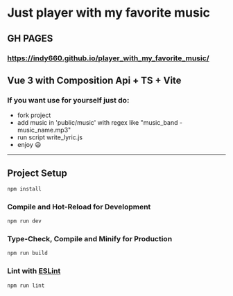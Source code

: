 # Just player with my favorite music

## GH PAGES
### https://indy660.github.io/player_with_my_favorite_music/

## Vue 3 with Composition Api + TS + Vite

### If you want use for yourself just do:
* fork project
* add music in 'public/music' with regex like "music_band - music_name.mp3"
* run script write_lyric.js
* enjoy 😃

___

## Project Setup

```sh
npm install
```

### Compile and Hot-Reload for Development

```sh
npm run dev
```

### Type-Check, Compile and Minify for Production

```sh
npm run build
```

### Lint with [ESLint](https://eslint.org/)

```sh
npm run lint
```
